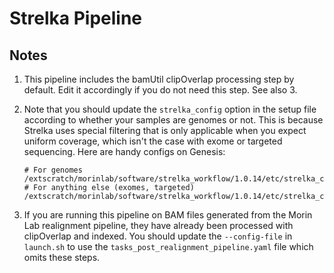 # Strelka Pipeline

## Notes

1. This pipeline includes the bamUtil clipOverlap processing step by default. 
Edit it accordingly if you do not need this step. See also 3.

2. Note that you should update the `strelka_config` option in the setup file 
according to whether your samples are genomes or not. 
This is because Strelka uses special filtering that is only applicable when
you expect uniform coverage, which isn't the case with exome or targeted
sequencing. 
Here are handy configs on Genesis:
	```
	# For genomes
	/extscratch/morinlab/software/strelka_workflow/1.0.14/etc/strelka_config_bwa_default.ini
	# For anything else (exomes, targeted) 
	/extscratch/morinlab/software/strelka_workflow/1.0.14/etc/strelka_config_bwa_exome.ini
	```

3. If you are running this pipeline on BAM files generated from the Morin Lab realignment pipeline, they have already been processed with clipOverlap and indexed. You should update the `--config-file` in `launch.sh` to use the `tasks_post_realignment_pipeline.yaml` file which omits these steps.